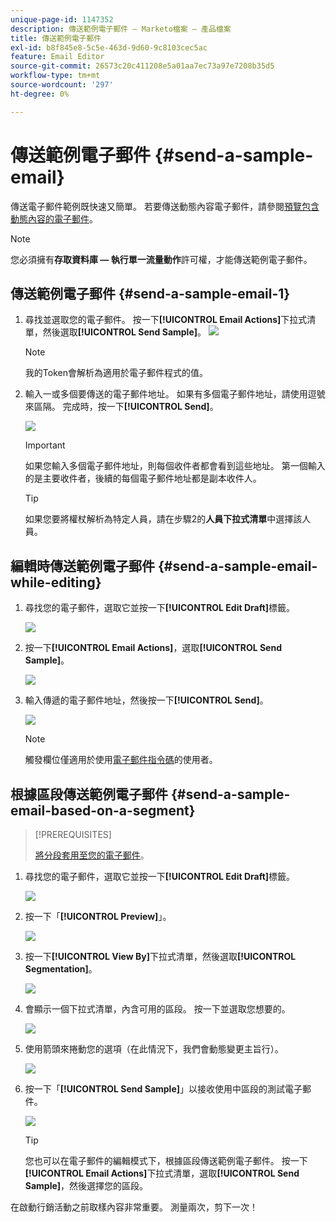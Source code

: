 ```yaml
---
unique-page-id: 1147352
description: 傳送範例電子郵件 — Marketo檔案 — 產品檔案
title: 傳送範例電子郵件
exl-id: b8f845e8-5c5e-463d-9d60-9c8103cec5ac
feature: Email Editor
source-git-commit: 26573c20c411208e5a01aa7ec73a97e7208b35d5
workflow-type: tm+mt
source-wordcount: '297'
ht-degree: 0%

---
```


# 傳送範例電子郵件 {#send-a-sample-email}

傳送電子郵件範例既快速又簡單。 若要傳送動態內容電子郵件，請參閱[預覽包含動態內容的電子郵件](/help/marketo/product-docs/email-marketing/general/functions-in-the-editor/preview-an-email-with-dynamic-content.md)。

>[!NOTE]
>
>您必須擁有&#x200B;**存取資料庫 — 執行單一流量動作**&#x200B;許可權，才能傳送範例電子郵件。

## 傳送範例電子郵件 {#send-a-sample-email-1}

1. 尋找並選取您的電子郵件。 按一下&#x200B;**[!UICONTROL Email Actions]**&#x200B;下拉式清單，然後選取&#x200B;**[!UICONTROL Send Sample]**。
   ![](assets/one-281-29.jpg)

   >[!NOTE]
   >
   >我的Token會解析為適用於電子郵件程式的值。

1. 輸入一或多個要傳送的電子郵件地址。 如果有多個電子郵件地址，請使用逗號來區隔。 完成時，按一下&#x200B;**[!UICONTROL Send]**。

   ![](assets/two.png)

   >[!IMPORTANT]
   >
   >如果您輸入多個電子郵件地址，則每個收件者都會看到這些地址。 第一個輸入的是主要收件者，後續的每個電子郵件地址都是副本收件人。

   >[!TIP]
   >
   >如果您要將權杖解析為特定人員，請在步驟2的&#x200B;**人員下拉式清單**&#x200B;中選擇該人員。

## 編輯時傳送範例電子郵件 {#send-a-sample-email-while-editing}

1. 尋找您的電子郵件，選取它並按一下&#x200B;**[!UICONTROL Edit Draft]**&#x200B;標籤。

   ![](assets/three-281-29.jpg)

1. 按一下&#x200B;**[!UICONTROL Email Actions]**，選取&#x200B;**[!UICONTROL Send Sample]**。

   ![](assets/four.png)

1. 輸入傳遞的電子郵件地址，然後按一下&#x200B;**[!UICONTROL Send]**。

   ![](assets/two.png)

   >[!NOTE]
   >
   >觸發欄位僅適用於使用[電子郵件指令碼](https://experienceleague.adobe.com/zh-hant/docs/marketo-developer/marketo/email-scripting)的使用者。

## 根據區段傳送範例電子郵件 {#send-a-sample-email-based-on-a-segment}

>[!PREREQUISITES]
>
>[將分段套用至您的電子郵件](/help/marketo/product-docs/email-marketing/general/functions-in-the-editor/using-dynamic-content-in-an-email.md)。

1. 尋找您的電子郵件，選取它並按一下&#x200B;**[!UICONTROL Edit Draft]**&#x200B;標籤。

   ![](assets/three-281-29.jpg)

1. 按一下「**[!UICONTROL Preview]**」。

   ![](assets/1.png)

1. 按一下&#x200B;**[!UICONTROL View By]**&#x200B;下拉式清單，然後選取&#x200B;**[!UICONTROL Segmentation]**。

   ![](assets/2.png)

1. 會顯示一個下拉式清單，內含可用的區段。 按一下並選取您想要的。

   ![](assets/3.png)

1. 使用箭頭來捲動您的選項（在此情況下，我們會動態變更主旨行）。

   ![](assets/4.png)

1. 按一下「**[!UICONTROL Send Sample]**」以接收使用中區段的測試電子郵件。

   ![](assets/5.png)

   >[!TIP]
   >
   >您也可以在電子郵件的編輯模式下，根據區段傳送範例電子郵件。 按一下&#x200B;**[!UICONTROL Email Actions]**&#x200B;下拉式清單，選取&#x200B;**[!UICONTROL Send Sample]**，然後選擇您的區段。

在啟動行銷活動之前取樣內容非常重要。 測量兩次，剪下一次！
